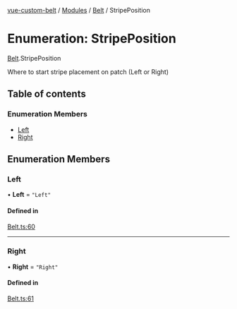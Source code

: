 [vue-custom-belt](../README.md) / [Modules](../modules.md) / [Belt](../modules/Belt.md) / StripePosition

# Enumeration: StripePosition

[Belt](../modules/Belt.md).StripePosition

Where to start stripe placement on patch (Left or Right)

## Table of contents

### Enumeration Members

- [Left](Belt.StripePosition.md#left)
- [Right](Belt.StripePosition.md#right)

## Enumeration Members

### Left

• **Left** = ``"Left"``

#### Defined in

[Belt.ts:60](https://github.com/jeffholst/vue-custom-belt/blob/2e88ea1/src/Belt.ts#L60)

___

### Right

• **Right** = ``"Right"``

#### Defined in

[Belt.ts:61](https://github.com/jeffholst/vue-custom-belt/blob/2e88ea1/src/Belt.ts#L61)

